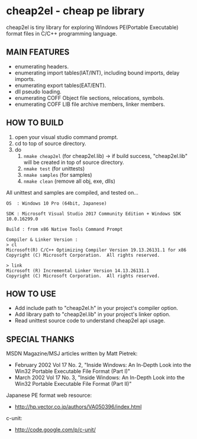 # cheap2el - cheap pe library #

cheap2el is tiny library for exploring Windows PE(Portable Executable) format files in C/C++ programming language.

## MAIN FEATURES ##

  * enumerating headers.
  * enumerating import tables(IAT/INT), including bound imports, delay imports.
  * enumerating export tables(EAT/ENT).
  * dll pseudo loading.
  * enumerating COFF Object file sections, relocations, symbols.
  * enumerating COFF LIB file archive members, linker members.

## HOW TO BUILD ##

  1. open your visual studio command prompt.
  2. cd to top of source directory.
  3. do
     1. `nmake cheap2el` (for cheap2el.lib) -> if build success, "cheap2el.lib" will be created in top of source directory.
     2. `nmake test` (for unittests) 
     3. `nmake samples` (for samples)
     4. `nmake clean` (remove all obj, exe, dlls)


All unittest and samples are compiled, and tested on...
```
OS  : Windows 10 Pro (64bit, Japanese)

SDK : Microsoft Visual Studio 2017 Community Edition + Windows SDK 10.0.16299.0

Build : from x86 Native Tools Command Prompt

Compiler & Linker Version :
> cl
Microsoft(R) C/C++ Optimizing Compiler Version 19.13.26131.1 for x86
Copyright (C) Microsoft Corporation.  All rights reserved.

> link
Microsoft (R) Incremental Linker Version 14.13.26131.1
Copyright (C) Microsoft Corporation.  All rights reserved.
```

## HOW TO USE ##

  * Add include path to "cheap2el.h" in your project's compiler option.
  * Add library path to "cheap2el.lib" in your project's linker option.
  * Read unittest source code to understand cheap2el api usage.

## SPECIAL THANKS ##

MSDN Magazine/MSJ articles written by Matt Pietrek:
  * February 2002 Vol 17 No. 2, "Inside Windows: An In-Depth Look into the Win32 Portable Executable File Format (Part I)"
  * March 2002 Vol 17 No. 3, "Inside Windows: An In-Depth Look into the Win32 Portable Executable File Format (Part II)"

Japanese PE format web resource:
  * http://hp.vector.co.jp/authors/VA050396/index.html

c-unit:
  * http://code.google.com/p/c-unit/